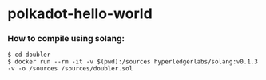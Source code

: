 # polkadot-hello-world

### How to compile using solang:
```
$ cd doubler
$ docker run --rm -it -v $(pwd):/sources hyperledgerlabs/solang:v0.1.3 -v -o /sources /sources/doubler.sol
```